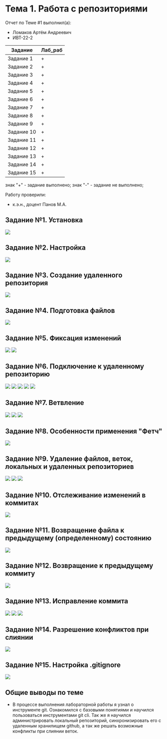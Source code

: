 # Тема 1. Работа с репозиториями
Отчет по Теме #1 выполнил(а):
- Ломаков Артём Андреевич
- ИВТ-22-2

| Задание    | Лаб_раб |
| ---------- | ------- |
| Задание 1  | +       |
| Задание 2  | +       |
| Задание 3  | +       |
| Задание 4  | +       |
| Задание 5  | +       |
| Задание 6  | +       |
| Задание 7  | +       |
| Задание 8  | +       |
| Задание 9  | +       |
| Задание 10 | +       |
| Задание 11 | +       |
| Задание 12 | +       |
| Задание 13 | +       |
| Задание 14 | +       |
| Задание 15 | +       |

знак "+" - задание выполнено; знак "-" - задание не выполнено;

Работу проверили:
- к.э.н., доцент Панов М.А.

## Задание №1. Установка
![](https://github.com/zhabii/SoftwareEngineering/blob/%D0%A2%D0%B5%D0%BC%D0%B0_1/pic/1.png)
## Задание №2. Настройка
![](https://github.com/zhabii/SoftwareEngineering/blob/%D0%A2%D0%B5%D0%BC%D0%B0_1/pic/2.png)

## Задание №3. Создание удаленного репозитория
![](https://github.com/zhabii/SoftwareEngineering/blob/%D0%A2%D0%B5%D0%BC%D0%B0_1/pic/3.png)
  
## Задание №4. Подготовка файлов
![](https://github.com/zhabii/SoftwareEngineering/blob/%D0%A2%D0%B5%D0%BC%D0%B0_1/pic/4.png)

## Задание №5. Фиксация изменений
![](https://github.com/zhabii/SoftwareEngineering/blob/%D0%A2%D0%B5%D0%BC%D0%B0_1/pic/5.1.png)
![](https://github.com/zhabii/SoftwareEngineering/blob/%D0%A2%D0%B5%D0%BC%D0%B0_1/pic/5.2.png)

## Задание №6. Подключение к удаленному репозиторию 
![](https://github.com/zhabii/SoftwareEngineering/blob/%D0%A2%D0%B5%D0%BC%D0%B0_1/pic/6.png)
![](https://github.com/zhabii/SoftwareEngineering/blob/%D0%A2%D0%B5%D0%BC%D0%B0_1/pic/6.1.png)
![](https://github.com/zhabii/SoftwareEngineering/blob/%D0%A2%D0%B5%D0%BC%D0%B0_1/pic/6.2.png)
![](https://github.com/zhabii/SoftwareEngineering/blob/%D0%A2%D0%B5%D0%BC%D0%B0_1/pic/6.3.png)
![](https://github.com/zhabii/SoftwareEngineering/blob/%D0%A2%D0%B5%D0%BC%D0%B0_1/pic/6.4.png)

## Задание №7. Ветвление
![](https://github.com/zhabii/SoftwareEngineering/blob/%D0%A2%D0%B5%D0%BC%D0%B0_1/pic/7.1.png)
![](https://github.com/zhabii/SoftwareEngineering/blob/%D0%A2%D0%B5%D0%BC%D0%B0_1/pic/7.2.png)
![](https://github.com/zhabii/SoftwareEngineering/blob/%D0%A2%D0%B5%D0%BC%D0%B0_1/pic/7.3.png)

## Задание №8. Особенности применения "Фетч" 
![](https://github.com/zhabii/SoftwareEngineering/blob/%D0%A2%D0%B5%D0%BC%D0%B0_1/pic/8.png)

## Задание №9. Удаление файлов, веток, локальных и удаленных репозиториев
![](https://github.com/zhabii/SoftwareEngineering/blob/%D0%A2%D0%B5%D0%BC%D0%B0_1/pic/9.1.png)
![](https://github.com/zhabii/SoftwareEngineering/blob/%D0%A2%D0%B5%D0%BC%D0%B0_1/pic/9.2.png)
![](https://github.com/zhabii/SoftwareEngineering/blob/%D0%A2%D0%B5%D0%BC%D0%B0_1/pic/9.3.png)

## Задание №10. Отслеживание изменений в коммитах
![](https://github.com/zhabii/SoftwareEngineering/blob/%D0%A2%D0%B5%D0%BC%D0%B0_1/pic/10.png)

## Задание №11.  Возвращение файла к предыдущему (определенному) состоянию
![](https://github.com/zhabii/SoftwareEngineering/blob/%D0%A2%D0%B5%D0%BC%D0%B0_1/pic/11.png)

## Задание №12. Возвращение к предыдущему коммиту
![](https://github.com/zhabii/SoftwareEngineering/blob/%D0%A2%D0%B5%D0%BC%D0%B0_1/pic/12.png)

## Задание №13. Исправление коммита 
![](https://github.com/zhabii/SoftwareEngineering/blob/%D0%A2%D0%B5%D0%BC%D0%B0_1/pic/13.1.png)
![](https://github.com/zhabii/SoftwareEngineering/blob/%D0%A2%D0%B5%D0%BC%D0%B0_1/pic/13.2.png)
![](https://github.com/zhabii/SoftwareEngineering/blob/%D0%A2%D0%B5%D0%BC%D0%B0_1/pic/13.3.png)

## Задание №14. Разрешение конфликтов при слиянии 
![](https://github.com/zhabii/SoftwareEngineering/blob/%D0%A2%D0%B5%D0%BC%D0%B0_1/pic/14.png)

## Задание №15. Настройка .gitignore 
![](https://github.com/zhabii/SoftwareEngineering/blob/%D0%A2%D0%B5%D0%BC%D0%B0_1/pic/15.png)


## Общие выводы по теме
- В процессе выполнения лабораторной работы я узнал о инструменте git. Ознакомился с базовыми понятиями и научился пользоваться инструментами git cli. Так же я научился администрировать локальный репозиторий, синхронизировать его с удаленным хранилищем github, а так же решать возможные конфликты при слиянии веток.
